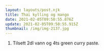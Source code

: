 ```yaml
---
layout: layouts/post.njk
title: Thai kylling og mango
date: 2021-02-05T09:50:55.876Z
update: 2021-02-05T09:50:55.915Z
thumbnail: /img/img-2137.jpg
---
```

1. Tilsett 2dl vann og 4ts green curry paste.